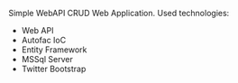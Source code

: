 Simple WebAPI CRUD Web Application.
Used technologies:
- Web API 
- Autofac IoC
- Entity Framework
- MSSql Server
- Twitter Bootstrap

